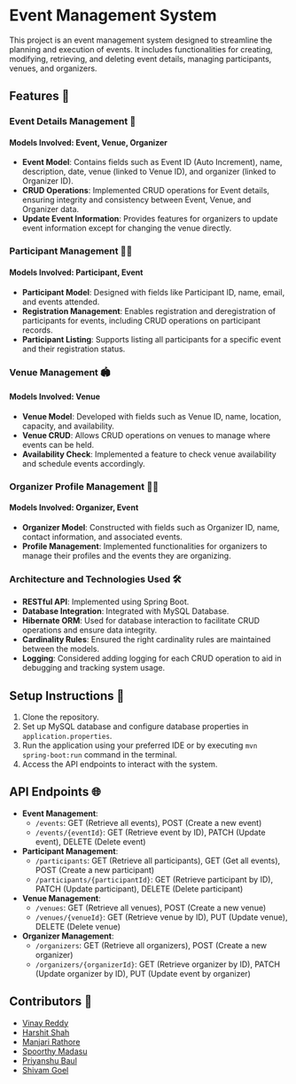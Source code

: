 # Event Management System 

This project is an event management system designed to streamline the planning and execution of events. It includes functionalities for creating, modifying, retrieving, and deleting event details, managing participants, venues, and organizers.

## Features 🎉

### Event Details Management 📅

#### Models Involved: Event, Venue, Organizer

- **Event Model**: Contains fields such as Event ID (Auto Increment), name, description, date, venue (linked to Venue ID), and organizer (linked to Organizer ID).
- **CRUD Operations**: Implemented CRUD operations for Event details, ensuring integrity and consistency between Event, Venue, and Organizer data.
- **Update Event Information**: Provides features for organizers to update event information except for changing the venue directly.

### Participant Management 🙋‍♂️

#### Models Involved: Participant, Event

- **Participant Model**: Designed with fields like Participant ID, name, email, and events attended.
- **Registration Management**: Enables registration and deregistration of participants for events, including CRUD operations on participant records.
- **Participant Listing**: Supports listing all participants for a specific event and their registration status.

### Venue Management 🏟️

#### Models Involved: Venue

- **Venue Model**: Developed with fields such as Venue ID, name, location, capacity, and availability.
- **Venue CRUD**: Allows CRUD operations on venues to manage where events can be held.
- **Availability Check**: Implemented a feature to check venue availability and schedule events accordingly.

### Organizer Profile Management 👩‍💼

#### Models Involved: Organizer, Event

- **Organizer Model**: Constructed with fields such as Organizer ID, name, contact information, and associated events.
- **Profile Management**: Implemented functionalities for organizers to manage their profiles and the events they are organizing.

### Architecture and Technologies Used 🛠️

- **RESTful API**: Implemented using Spring Boot.
- **Database Integration**: Integrated with MySQL Database.
- **Hibernate ORM**: Used for database interaction to facilitate CRUD operations and ensure data integrity.
- **Cardinality Rules**: Ensured the right cardinality rules are maintained between the models.
- **Logging**: Considered adding logging for each CRUD operation to aid in debugging and tracking system usage.

## Setup Instructions 🚀

1. Clone the repository.
2. Set up MySQL database and configure database properties in `application.properties`.
3. Run the application using your preferred IDE or by executing `mvn spring-boot:run` command in the terminal.
4. Access the API endpoints to interact with the system.

## API Endpoints 🌐

- **Event Management**:
  - `/events`: GET (Retrieve all events), POST (Create a new event)
  - `/events/{eventId}`: GET (Retrieve event by ID), PATCH (Update event), DELETE (Delete event)
- **Participant Management**:
  - `/participants`: GET (Retrieve all participants), GET (Get all events), POST (Create a new participant)
  - `/participants/{participantId}`: GET (Retrieve participant by ID), PATCH (Update participant), DELETE (Delete participant)
- **Venue Management**:
  - `/venues`: GET (Retrieve all venues), POST (Create a new venue)
  - `/venues/{venueId}`: GET (Retrieve venue by ID), PUT (Update venue), DELETE (Delete venue)
- **Organizer Management**:
  - `/organizers`: GET (Retrieve all organizers), POST (Create a new organizer)
  - `/organizers/{organizerId}`: GET (Retrieve organizer by ID), PATCH (Update organizer by ID), PUT (Update event by organizer)

## Contributors 🌟

- [Vinay Reddy](https://github.com/VinnuReddy18) 
- [Harshit Shah](https://github.com/harshit4311) 
- [Manjari Rathore](https://github.com/ManjariRathore) 
- [Spoorthy Madasu](https://github.com/Spoorthy1423) 
- [Priyanshu Baul](https://github.com/nobitaN0bi) 
- [Shivam Goel](https://github.com/ShivamGoelOSS) 
